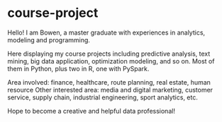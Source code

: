 # course-project

Hello! I am Bowen, a master graduate with experiences in analytics, modeling and programming.

Here displaying my course projects including predictive analysis, text mining, big data application, optimization modeling, and so on.
Most of them in Python, plus two in R, one with PySpark.

Area involved: finance, healthcare, route planning, real estate, human resource
Other interested area: media and digital marketing, customer service, supply chain, industrial engineering, sport analytics, etc.

Hope to become a creative and helpful data professional!

